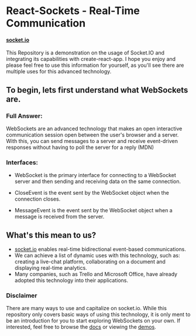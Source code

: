 # React-Sockets - Real-Time Communication
#### [socket.io](https://socket.io/) 

This Repository is a demonstration on the usage of Socket.IO and integrating its capabilities with create-react-app. I hope you enjoy and please feel free to use this information for yourself, as you'll see there are multiple uses for this advanced technology.

## To begin, lets first understand what WebSockets are.

### Full Answer: 
WebSockets are an advanced technology that makes an open interactive communication session open between the user's browser and a server. With this, you can send messages to a server and receive event-driven responses without having to poll the server for a reply (MDN)

### Interfaces:

- WebSocket is the primary interface for connecting to a WebSocket server and then sending and receiving data on the same connection.

- CloseEvent is the event sent by the WebSocket object when the connection closes.

- MessageEvent is the event sent by the WebSocket object when a message is received from the server.

## What's this mean to us?

- [socket.io](https://socket.io/) enables real-time bidirectional event-based communications.
- We can achieve a list of dynamic uses with this technology, such as: creating a live-chat platform, collaborating on a document and displaying real-time analytics. 
- Many companies, such as Trello and Microsoft Office, have already adopted this technology into their applications. 

### Disclaimer 

There are many ways to use and capitalize on socket.io. While this repository only covers basic ways of using this technology, it is only ment to be an introduction for you to start exploring WebSockets on your own. If interested, feel free to browse the [docs](https://socket.io/docs/) or viewing the [demos](https://socket.io/demos/chat/).


